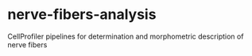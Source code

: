 # nerve-fibers-analysis
CellProfiler pipelines for determination and morphometric description of nerve fibers
